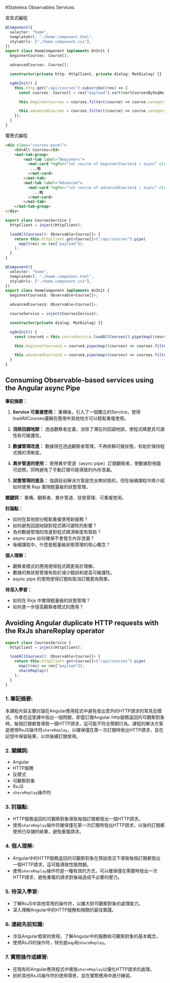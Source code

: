 #Stateless Observables Services

宣告式編程

```typescript
@Component({
  selector: "home",
  templateUrl: "./home.component.html",
  styleUrls: ["./home.component.css"],
})
export class HomeComponent implements OnInit {
  beginnerCourses: Course[];

  advancedCourses: Course[];

  constructor(private http: HttpClient, private dialog: MatDialog) {}

  ngOnInit() {
    this.http.get("/api/courses").subscribe((res) => {
      const courses: Course[] = res["payload"].sort(sortCoursesBySeqNo);

      this.beginnerCourses = courses.filter((course) => course.category == "BEGINNER");

      this.advancedCourses = courses.filter((course) => course.category == "ADVANCED");
    });
  }
}
```

響應式編程

```HTML
<div class="courses-panel">
    <h3>All Courses</h3>
    <mat-tab-group>
        <mat-tab label="Beginners">
          <mat-card *ngFor="let course of beginnerCourses$ | async" class="course-card mat-elevation-z10">
           ...略
          </mat-card>
        </mat-tab>
        <mat-tab label="Advanced">
          <mat-card *ngFor="let course of advancedCourses$ | async" class="course-card mat-elevation-z10">
            ...略
          </mat-card>
        </mat-tab>
    </mat-tab-group>
</div>
```

```typescript
export class CoursesService {
  httpClient = inject(HttpClient);

  loadAllCourses(): Observable<Course[]> {
    return this.httpClient.get<Course[]>("/api/courses").pipe(
      map((res) => res["payload"]),
    );
  }
}
```

```typescript
@Component({
  selector: "home",
  templateUrl: "./home.component.html",
  styleUrls: ["./home.component.css"],
})
export class HomeComponent implements OnInit {
  beginnerCourses$: Observable<Course[]>;

  advancedCourses$: Observable<Course[]>;

  courseService = inject(CoursesService);

  constructor(private dialog: MatDialog) {}

  ngOnInit() {
    const course$ = this.courseService.loadAllCourses().pipe(map((courses) => courses.sort(sortCoursesBySeqNo)));

    this.beginnerCourses$ = course$.pipe(map((courses) => courses.filter((course) => course.category === "BEGINNER")));

    this.advancedCourses$ = course$.pipe(map((courses) => courses.filter((course) => course.category === "ADVANCED")));
  }
}
```
## Consuming Observable-based services using the Angular async Pipe
**筆記摘要：**

1. **Service 可重複使用：** 重構後，引入了一個獨立的Service，使得loadAllCourses邏輯在應用中其他地方可以輕鬆重複使用。

2. **消除回調地獄：** 透過觀察者定義，消除了潛在的回調地獄，使程式碼更具可讀性和可維護性。

3. **數據管理改進：** 數據現在透過觀察者管理，不再依賴可變狀態，有助於保持程式碼的清晰度。

4. **異步管道的使用：** 使用異步管道（async pipe）訂閱觀察者，使數據對視圖可訪問，同時避免了手動訂閱可能導致的內存泄漏。

5. **狀態管理的提及：** 強調目前解決方案是完全無狀態的，但在後續課程中將介紹如何使用 Rxjs 實現輕量級的狀態管理。

**關鍵詞：** 重構、觀察者、異步管道、狀態管理、可重複使用。

**討論點：**

- 如何在其他部分輕鬆重複使用新服務？
- 如何避免回調地獄對程式碼可讀性的影響？
- 為何數據管理的改進對程式碼清晰度有幫助？
- async pipe 如何確保不會發生內存泄漏？
- 後續課程中，什麼是輕量級狀態管理的核心概念？

**個人理解：**

- 觀察者模式的應用使得程式碼更易於理解。
- 數據的無狀態管理有助於減少錯誤和提高可維護性。
- async pipe 的使用使得訂閱和取消訂閱更為簡單。

**待深入學習：**

- 如何在 Rxjs 中實現輕量級的狀態管理？
- 如何進一步提高觀察者模式的應用？

## Avoiding Angular duplicate HTTP requests with the RxJs shareReplay operator

```typescript
export class CoursesService {
  httpClient = inject(HttpClient);

  loadAllCourses(): Observable<Course[]> {
    return this.httpClient.get<Course[]>("/api/courses").pipe(
      map((res) => res["payload"]),
      shareReplay()
    );
  }
}
```

### 1. 筆記摘要:
本課程內容主要討論在Angular應用程式中避免發出意外的HTTP請求的常見反模式。作者在這堂課中指出一個問題，即當訂閱Angular Http服務返回的可觀察對象時，每個訂閱都會導致一個HTTP請求，這可能不符合預期行為。課程的解決方案是使用RxJS操作符`shareReplay`，以確保僅在第一次訂閱時發出HTTP請求，並在記憶中保留結果，以供後續訂閱使用。

### 2. 關鍵詞:
- Angular
- HTTP服務
- 反模式
- 可觀察對象
- RxJS
- `shareReplay`操作符

### 3. 討論點:
- HTTP服務返回的可觀察對象導致每個訂閱都發出一個HTTP請求。
- 使用`shareReplay`操作符確保僅在第一次訂閱時發出HTTP請求，以後的訂閱都使用已存儲的結果，避免重複請求。

### 4. 個人理解:
- Angular中的HTTP服務返回的可觀察對象在預設情況下導致每個訂閱都發出一個HTTP請求，這可能導致性能問題。
- 使用`shareReplay`操作符是一種有效的方式，可以確保僅在需要時發出一次HTTP請求，避免重複的請求對後端造成不必要的壓力。

### 5. 待深入學習:
- 了解RxJS中其他常用的操作符，以擴大對可觀察對象的處理能力。
- 深入理解Angular中的HTTP服務和相關的最佳實踐。

### 6. 連結先前知識:
- 涉及Angular框架的使用，了解Angular中的服務和可觀察對象的基本概念。
- 使用RxJS的操作符，特別是`map`和`shareReplay`。

### 7. 實際操作或練習:
- 在現有的Angular應用程式中實施`shareReplay`以優化HTTP請求的處理。
- 剖析其他RxJS操作符的使用場景，並在實際應用中進行練習。
